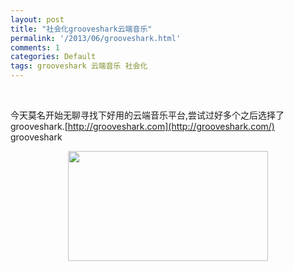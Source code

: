 ```yaml
---
layout: post
title: "社会化grooveshark云端音乐"
permalink: '/2013/06/grooveshark.html'
comments: 1
categories: Default
tags: grooveshark 云端音乐 社会化
---
```

<div class="separator" style="clear: both; text-align: center;"><br/></div>

今天莫名开始无聊寻找下好用的云端音乐平台,尝试过好多个之后选择了grooveshark.[http://grooveshark.com](http://grooveshark.com/)  
grooveshark  

<div class="separator" style="clear: both; text-align: center;"><a href="http://1.bp.blogspot.com/-v-q90VxGIds/UcAIP1xGgDI/AAAAAAAAxJk/IQfJXF40R5Y/s1600/TM%25E6%2588%25AA%25E5%259B%25BE%25E6%259C%25AA%25E5%2591%25BD%25E5%2590%258D.png" imageanchor="1" style="margin-left: 1em; margin-right: 1em;"><img border="0" height="176" src="http://1.bp.blogspot.com/-v-q90VxGIds/UcAIP1xGgDI/AAAAAAAAxJk/IQfJXF40R5Y/s1600/TM%25E6%2588%25AA%25E5%259B%25BE%25E6%259C%25AA%25E5%2591%25BD%25E5%2590%258D.png" width="320"/></a></div>